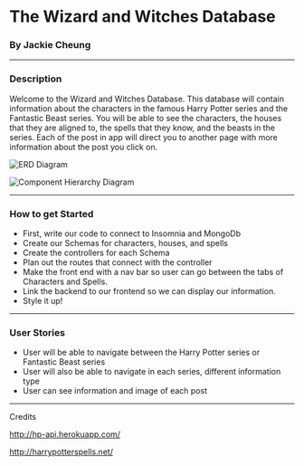 # The Wizard and Witches Database 
###  By Jackie Cheung
***

### Description
Welcome to the Wizard and Witches Database. This database will contain information about the characters in the famous Harry Potter series and the Fantastic Beast series. You will be able to see the characters, the houses that they are aligned to, the spells that they know, and the beasts in the series. Each of the post in app will direct you to another page with more information about the post you click on. 

![ERD Diagram](https://i.imgur.com/oe0eJ55.png)

![Component Hierarchy Diagram](https://i.imgur.com/cTU07FZ.png)
***
### How to get Started
* First, write our code to connect to Insomnia and MongoDb
* Create our Schemas for characters, houses, and spells
* Create the controllers for each Schema
* Plan out the routes that connect with the controller
* Make the front end with a nav bar so user can go between the tabs of Characters and Spells.
* Link the backend to our frontend so we can display our information.
* Style it up!  


***

### User Stories

* User will be able to navigate between the Harry Potter series or Fantastic Beast series
* User will also be able to navigate in each series, different information type
* User can see information and image of each post

***

Credits

http://hp-api.herokuapp.com/

http://harrypotterspells.net/